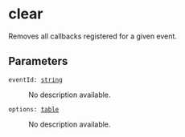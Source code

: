 # clear

Removes all callbacks registered for a given event.

## Parameters

<dl class="describe">
<dt><code class="descname">eventId: <a href="https://mwse.readthedocs.io/en/latest/lua/type/string.html">string</a></code></dt>
<dd>

No description available.

</dd>
<dt><code class="descname">options: <a href="https://mwse.readthedocs.io/en/latest/lua/type/table.html">table</a></code></dt>
<dd>

No description available.

</dd>
</dl>

